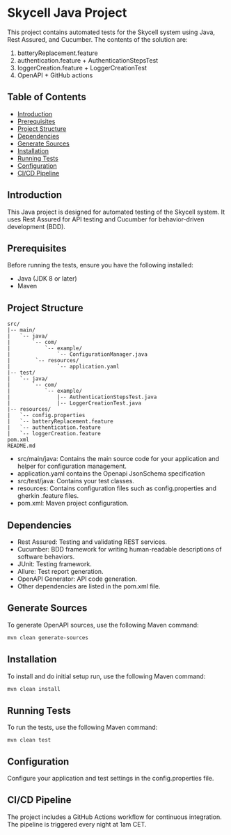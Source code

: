 # Skycell Java Project

This project contains automated tests for the Skycell system using Java, Rest Assured, and Cucumber.
The contents of the solution are:
1. batteryReplacement.feature
2. authentication.feature + AuthenticationStepsTest
3. loggerCreation.feature + LoggerCreationTest
4. OpenAPI + GitHub actions

## Table of Contents

- [Introduction](#introduction)
- [Prerequisites](#prerequisites)
- [Project Structure](#project-structure)
- [Dependencies](#dependencies)
- [Generate Sources](#generate-sources)
- [Installation](#installation)
- [Running Tests](#running-tests)
- [Configuration](#configuration)
- [CI/CD Pipeline](#cicd-pipeline)

## Introduction

This Java project is designed for automated testing of the Skycell system. It uses Rest Assured for API testing and Cucumber for behavior-driven development (BDD).

## Prerequisites

Before running the tests, ensure you have the following installed:

- Java (JDK 8 or later)
- Maven

## Project Structure

```text
src/
|-- main/
|   `-- java/
|       `-- com/
|           `-- example/
|               `-- ConfigurationManager.java
|        `-- resources/
|               `-- application.yaml
|-- test/
|   `-- java/
|       `-- com/
|           `-- example/
|               |-- AuthenticationStepsTest.java
|               |-- LoggerCreationTest.java
|-- resources/
|   `-- config.properties
|   `-- batteryReplacement.feature
|   `-- authentication.feature
|   `-- loggerCreation.feature
pom.xml
README.md
```

- src/main/java: Contains the main source code for your application and helper for configuration management.
- application.yaml contains the Openapi JsonSchema specification
- src/test/java: Contains your test classes.
- resources: Contains configuration files such as config.properties and gherkin .feature files.
- pom.xml: Maven project configuration.

## Dependencies
- Rest Assured: Testing and validating REST services.
- Cucumber: BDD framework for writing human-readable descriptions of software behaviors.
- JUnit: Testing framework.
- Allure: Test report generation.
- OpenAPI Generator: API code generation.
- Other dependencies are listed in the pom.xml file.

## Generate Sources
To generate OpenAPI sources, use the following Maven command:
```sh
mvn clean generate-sources
```

## Installation
To install and do initial setup run, use the following Maven command:
```sh
mvn clean install
```

## Running Tests
To run the tests, use the following Maven command:
```shell
mvn clean test
```

## Configuration
Configure your application and test settings in the config.properties file.

## CI/CD Pipeline
The project includes a GitHub Actions workflow for continuous integration. The pipeline is triggered every night at 1am CET.

